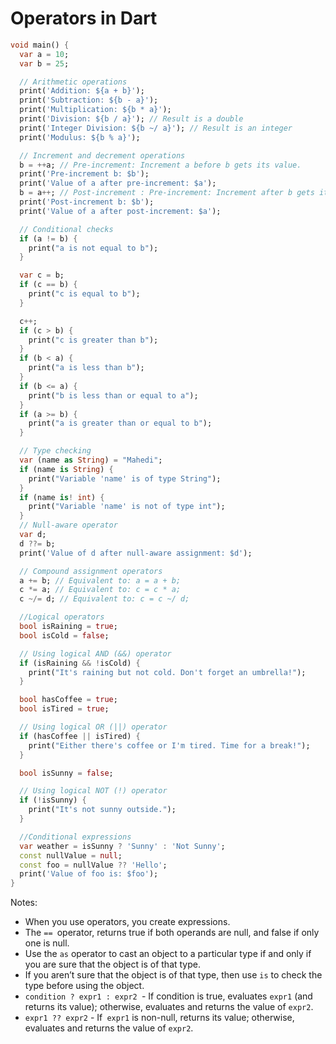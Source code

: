 # Operators in Dart

```dart
void main() {
  var a = 10;
  var b = 25;

  // Arithmetic operations
  print('Addition: ${a + b}');
  print('Subtraction: ${b - a}');
  print('Multiplication: ${b * a}');
  print('Division: ${b / a}'); // Result is a double
  print('Integer Division: ${b ~/ a}'); // Result is an integer
  print('Modulus: ${b % a}');

  // Increment and decrement operations
  b = ++a; // Pre-increment: Increment a before b gets its value.
  print('Pre-increment b: $b');
  print('Value of a after pre-increment: $a');
  b = a++; // Post-increment : Pre-increment: Increment after b gets its value.
  print('Post-increment b: $b');
  print('Value of a after post-increment: $a');

  // Conditional checks
  if (a != b) {
    print("a is not equal to b");
  }

  var c = b;
  if (c == b) {
    print("c is equal to b");
  }

  c++;
  if (c > b) {
    print("c is greater than b");
  }
  if (b < a) {
    print("a is less than b");
  }
  if (b <= a) {
    print("b is less than or equal to a");
  }
  if (a >= b) {
    print("a is greater than or equal to b");
  }

  // Type checking
  var (name as String) = "Mahedi";
  if (name is String) {
    print("Variable 'name' is of type String");
  }
  if (name is! int) {
    print("Variable 'name' is not of type int");
  }
  // Null-aware operator
  var d;
  d ??= b;
  print('Value of d after null-aware assignment: $d');

  // Compound assignment operators
  a += b; // Equivalent to: a = a + b;
  c *= a; // Equivalent to: c = c * a;
  c ~/= d; // Equivalent to: c = c ~/ d;

  //Logical operators
  bool isRaining = true;
  bool isCold = false;

  // Using logical AND (&&) operator
  if (isRaining && !isCold) {
    print("It's raining but not cold. Don't forget an umbrella!");
  }

  bool hasCoffee = true;
  bool isTired = true;

  // Using logical OR (||) operator
  if (hasCoffee || isTired) {
    print("Either there's coffee or I'm tired. Time for a break!");
  }

  bool isSunny = false;

  // Using logical NOT (!) operator
  if (!isSunny) {
    print("It's not sunny outside.");
  }

  //Conditional expressions
  var weather = isSunny ? 'Sunny' : 'Not Sunny';
  const nullValue = null;
  const foo = nullValue ?? 'Hello';
  print('Value of foo is: $foo');
}

```
Notes:
- When you use operators, you create expressions. 
- The `== `operator, returns true if both operands are null, and false if only one is null.
- Use the `as` operator to cast an object to a particular type if and only if you are sure that the object is of that type.
- If you aren’t sure that the object is of that type, then use `is`  to check the type before using the object.
- `condition ? expr1 : expr2 `- If condition is true, evaluates `expr1` (and returns its value); otherwise, evaluates and returns the value of `expr2`.
- `expr1 ?? expr2` - If` expr1` is non-null, returns its value; otherwise, evaluates and returns the value of `expr2`.
